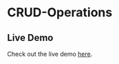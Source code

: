 # CRUD-Operations
## Live Demo

Check out the live demo [here](http://prashant0202.pythonanywhere.com/).
